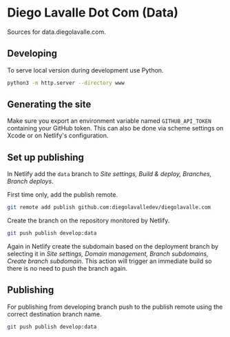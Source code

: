 # Diego Lavalle Dot Com (Data)

Sources for data.diegolavalle.com.

## Developing

To serve local version during development use Python.

```sh
python3 -m http.server --directory www
```

## Generating the site

Make sure you export an environment variable named `GITHUB_API_TOKEN` containing your GitHub token. This can also be done via scheme settings on Xcode or on Netlify's configuration.

## Set up publishing

In Netlify add the `data` branch to _Site settings, Build & deploy, Branches, Branch deploys_.

First time only, add the publish remote.

```sh
git remote add publish github.com:diegolavalledev/diegolavalle.com
```

Create the branch on the repository monitored by Netlify.

```sh
git push publish develop:data
```

Again in Netlify create the subdomain based on the deployment branch by selecting it in _Site settings, Domain management, Branch subdomains, Create branch subdomain_. This action will trigger an immediate build so there is no need to push the branch again. 

## Publishing

For publishing from developing branch push to the publish remote using the correct destination branch name.

```sh
git push publish develop:data
```
